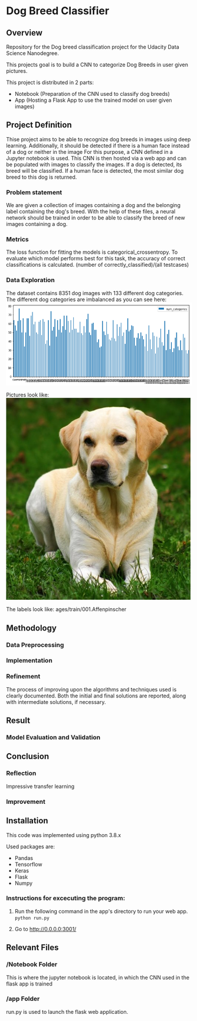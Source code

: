 # Dog Breed Classifier

## Overview
Repository for the Dog breed classification project for the Udacity Data Science Nanodegree.

This projects goal is to build a CNN to categorize Dog Breeds in user given pictures.

This project is distributed in 2 parts:
- Notebook (Preparation of the CNN used to classify dog breeds)
- App (Hosting a Flask App to use the trained model on user given images)

## Project Definition
Thise project aims to be able to recognize dog breeds in images using deep learning.
Additionally, it should be detected if there is a human face instead of a dog or neither in the image
For this purpose, a CNN defined in a Jupyter notebook is used. 
This CNN is then hosted via a web app and can be populated with images to classify the images.
If a dog is detected, its breed will be classified. If a human face is detected, the most similar dog breed to this dog is returned.

### Problem statement
We are given a collection of images containing a dog and the belonging label containing the dog's breed. 
With the help of these files, a neural network should be trained in order to be able to classify the breed of new images containing a dog.

### Metrics
The loss function for fitting the models is categorical_crossentropy.
To evaluate which model performs best for this task, the accuracy of correct classifications is calculated. (number of correctly_classified)/(all testcases)

### Data Exploration
The dataset contains 8351 dog images with 133 different dog categories. 
The different dog categories are imbalanced as you can see here:
![imbalanced](https://github.com/Graflinger/dog_breed/blob/main/Notebook/imbalanced.png)


Pictures look like:
![dog](https://github.com/Graflinger/dog_breed/blob/main/Notebook/Labrador_retriever_06457.jpg)

The labels look like:
ages/train/001.Affenpinscher

## Methodology

### Data Preprocessing

### Implementation

### Refinement
The process of improving upon the algorithms and techniques used is clearly documented. Both the initial and final solutions are reported, along with intermediate solutions, if necessary.

## Result

### Model Evaluation and Validation

## Conclusion

### Reflection
Impressive transfer learning

### Improvement

## Installation

This code was implemented using python 3.8.x

Used packages are:

- Pandas
- Tensorflow
- Keras
- Flask
- Numpy

### Instructions for excecuting the program:
1. Run the following command in the app's directory to run your web app.
    `python run.py`

2. Go to http://0.0.0.0:3001/

## Relevant Files

### /Notebook Folder
This is where the jupyter notebook is located, in which the CNN used in the flask app is trained

### /app Folder
run.py is used to launch the flask web application.

